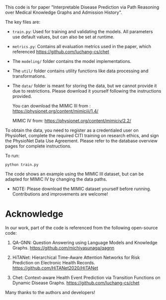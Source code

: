 This code is for paper "Interpretable Disease Prediction via Path Reasoning over Medical Knowledge Graphs and Admission History".

The key files are:

- `train.py`: Used for training and validating the models. All parameters use default values, but can also be set at runtime.
- `metrics.py`: Contains all evaluation metrics used in the paper, which referenced https://github.com/luchang-cs/chet
- The `modeling/` folder contains the model implementations.
- The `util/` folder contains utility functions like data processing and transformations.
- The `data/` folder is meant for storing the data, but we cannot provide it due to restrictions. Please download it yourself following the instructions provided.

  You can download the MIMIC III from : https://physionet.org/content/mimiciii/1.4/

  MIMIC IV from: https://physionet.org/content/mimiciv/2.2/

To obtain the data, you need to register as a credentialed user on PhysioNet, complete the required CITI training on research ethics, and sign the PhysioNet Data Use Agreement. Please refer to the database overview pages for complete instructions.

To run:

```
python train.py
```

The code shows an example using the MIMIC III dataset, but can be adapted for MIMIC IV by changing the data paths.

- NOTE: Please download the MIMIC dataset yourself before running. Contributions and improvements are welcome!

#  Acknowledge 

In our work, part of the code is referenced from the following open-source code: 

1. QA-GNN: Question Answering using Language Models and Knowledge Graphs. https://github.com/michiyasunaga/qagnn

2. HiTANet: Hierarchical Time-Aware Attention Networks for Risk Prediction on Electronic Health Records. https://github.com/HiTANet2020/HiTANet
   
3. Chet: Context-aware Health Event Prediction via Transition Functions on Dynamic Disease Graphs. https://github.com/luchang-cs/chet

Many thanks to the authors and developers!
